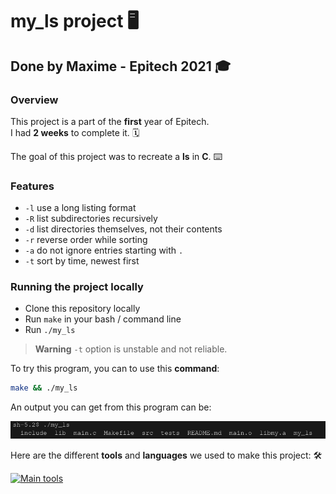 # my_ls project :desktop_computer:

## Done by Maxime - Epitech 2021 :mortar_board:

### Overview

This project is a part of the **first** year of Epitech.<br>
I had **2 weeks** to complete it. :spiral_calendar:<br>

The goal of this project was to recreate a **ls** in **C**. :keyboard:<br>

### Features

* `-l` use a long listing format
* `-R` list subdirectories recursively
* `-d` list directories themselves, not their contents
* `-r` reverse order while sorting
* `-a` do not ignore entries starting with `.`
* `-t` sort by time, newest first

### Running the project locally

* Clone this repository locally
* Run `make` in your bash / command line
* Run `./my_ls`

> **Warning**
> `-t` option is unstable and not reliable.

To try this program, you can to use this **command**: <br>

```bash
make && ./my_ls
```

An output you can get from this program can be:

![example.png](assets/example.png)

Here are the different **tools** and **languages** we used to make this project: :hammer_and_wrench:

[![Main tools](https://skillicons.dev/icons?i=c,vscode,github,md&perline=9)](https://github.com/tandpfun/skill-icons)
